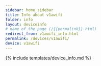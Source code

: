 ```yaml
---
sidebar: home_sidebar
title: Info about v1awifi
folder: info
layout: deviceinfo
# name of the page (/{{permalink}}.html)
redirect_from: v1awifi_info.html
permalink: /devices/v1awifi/
device: v1awifi
---
```

{% include templates/device_info.md %}
